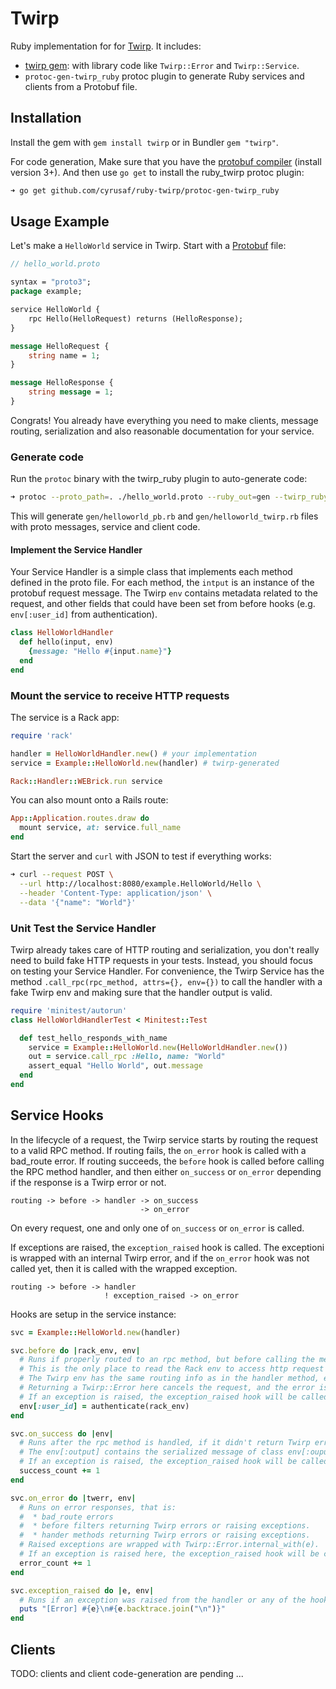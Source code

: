 # Twirp

Ruby implementation for for [Twirp](https://github.com/twitchtv/twirp). It includes:
 
 * [twirp gem](https://rubygems.org/gems/twirp): with library code like `Twirp::Error` and `Twirp::Service`.
 * `protoc-gen-twirp_ruby` protoc plugin to generate Ruby services and clients from a Protobuf file. 


## Installation

Install the gem with `gem install twirp` or in Bundler `gem "twirp"`.

For code generation, Make sure that you have the [protobuf compiler](https://github.com/golang/protobuf) (install version 3+).
And then use `go get` to install the ruby_twirp protoc plugin:

```sh
➜ go get github.com/cyrusaf/ruby-twirp/protoc-gen-twirp_ruby
```


## Usage Example

Let's make a `HelloWorld` service in Twirp. Start with a [Protobuf](https://developers.google.com/protocol-buffers/docs/proto3) file:

```protobuf
// hello_world.proto

syntax = "proto3";
package example;

service HelloWorld {
    rpc Hello(HelloRequest) returns (HelloResponse);
}

message HelloRequest {
    string name = 1;
}

message HelloResponse {
    string message = 1;
}
```

Congrats! You already have everything you need to make clients, message routing, serialization and also reasonable documentation for your service.


### Generate code

Run the `protoc` binary with the twirp_ruby plugin to auto-generate code:

```sh
➜ protoc --proto_path=. ./hello_world.proto --ruby_out=gen --twirp_ruby_out=gen
```

This will generate `gen/helloworld_pb.rb` and `gen/helloworld_twirp.rb` files with proto messages, service and client code.


#### Implement the Service Handler

Your Service Handler is a simple class that implements each method defined in the proto file.
For each method, the `intput` is an instance of the protobuf request message. The Twirp `env`
contains metadata related to the request, and other fields that could have been set from before
hooks (e.g. `env[:user_id]` from authentication).

```ruby
class HelloWorldHandler
  def hello(input, env)
    {message: "Hello #{input.name}"}
  end
end
```

### Mount the service to receive HTTP requests

The service is a Rack app:

```ruby
require 'rack'

handler = HelloWorldHandler.new() # your implementation
service = Example::HelloWorld.new(handler) # twirp-generated

Rack::Handler::WEBrick.run service
```

You can also mount onto a Rails route:

```ruby
App::Application.routes.draw do
  mount service, at: service.full_name
end
```

Start the server and `curl` with JSON to test if everything works:

```sh
➜ curl --request POST \
  --url http://localhost:8080/example.HelloWorld/Hello \
  --header 'Content-Type: application/json' \
  --data '{"name": "World"}'
```

### Unit Test the Service Handler

Twirp already takes care of HTTP routing and serialization, you don't really need to build fake HTTP requests in your tests.
Instead, you should focus on testing your Service Handler. For convenience, the Twirp Service has the method
`.call_rpc(rpc_method, attrs={}, env={})` to call the handler with a fake Twirp env and making sure that the handler output is valid.

```ruby
require 'minitest/autorun'
class HelloWorldHandlerTest < Minitest::Test

  def test_hello_responds_with_name
    service = Example::HelloWorld.new(HelloWorldHandler.new())
    out = service.call_rpc :Hello, name: "World"
    assert_equal "Hello World", out.message
  end
end
```


## Service Hooks

In the lifecycle of a request, the Twirp service starts by routing the request to a valid
RPC method. If routing fails, the `on_error` hook is called with a bad_route error. 
If routing succeeds, the `before` hook is called before calling the RPC method handler, 
and then either `on_success` or `on_error` depending if the response is a Twirp error or not. 

```
routing -> before -> handler -> on_success
                             -> on_error
```

On every request, one and only one of `on_success` or `on_error` is called.


If exceptions are raised, the `exception_raised` hook is called. The exceptioni is wrapped with
an internal Twirp error, and if the `on_error` hook was not called yet, then it is called with
the wrapped exception.


```
routing -> before -> handler
                     ! exception_raised -> on_error
```

Hooks are setup in the service instance:

```ruby
svc = Example::HelloWorld.new(handler)

svc.before do |rack_env, env|
  # Runs if properly routed to an rpc method, but before calling the method handler.
  # This is the only place to read the Rack env to access http request and middleware data.
  # The Twirp env has the same routing info as in the handler method, e.g. :rpc_method, :input and :input_class.
  # Returning a Twirp::Error here cancels the request, and the error is returned instead.
  # If an exception is raised, the exception_raised hook will be called followed by on_error.
  env[:user_id] = authenticate(rack_env)
end

svc.on_success do |env|
  # Runs after the rpc method is handled, if it didn't return Twirp errors or raised exceptions.
  # The env[:output] contains the serialized message of class env[:ouput_class].
  # If an exception is raised, the exception_raised hook will be called.
  success_count += 1
end

svc.on_error do |twerr, env|
  # Runs on error responses, that is:
  #  * bad_route errors
  #  * before filters returning Twirp errors or raising exceptions.
  #  * hander methods returning Twirp errors or raising exceptions.
  # Raised exceptions are wrapped with Twirp::Error.internal_with(e).
  # If an exception is raised here, the exception_raised hook will be called.
  error_count += 1
end

svc.exception_raised do |e, env|
  # Runs if an exception was raised from the handler or any of the hooks.
  puts "[Error] #{e}\n#{e.backtrace.join("\n")}"
end
```


## Clients

TODO: clients and client code-generation are pending ...
